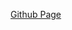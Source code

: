 [Github Page]([https://www.google.com](https://uncommonartemon.github.io/spa-vue-online-shop/)https://uncommonartemon.github.io/spa-vue-online-shop)
